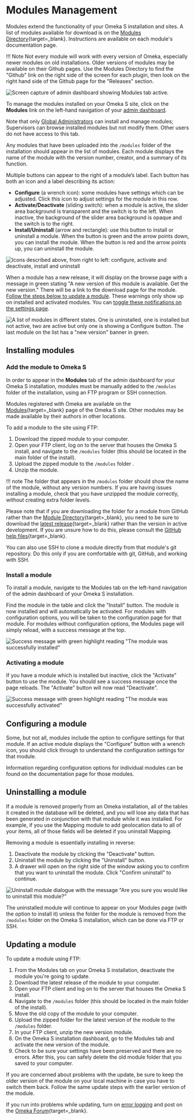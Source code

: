 # Modules Management

Modules extend the functionality of your Omeka S installation and sites. A list of modules available for download is on the [Modules Directory](https://omeka.org/s/modules/){target=_blank}. Instructions are available on each module's documentation page.

!!! Note
    Not every module will work with every version of Omeka, especially newer modules on old installations. Older versions of modules may be available on their Github pages. Use the Modules Directory to find the "Github" link on the right side of the screen for each plugin, then look on the right hand side of the Github page for the "Releases" section.

![Screen capture of admin dashboard showing Modules tab active.](modulesfiles/modulesbrowse.png)

To manage the modules installed on your Omeka S site, click on the **Modules** link on the left-hand navigation of your [admin dashboard](../admin-dashboard.md).

Note that only [Global Administrators](../admin/users.md) can install and manage modules; Supervisors can browse installed modules but not modify them. Other users do not have access to this tab.

Any modules that have been uploaded into the `/modules` folder of the installation should appear in the list of modules. Each module displays the name of the module with the version number, creator, and a summary of its function.

Multiple buttons can appear to the right of a module’s label. Each button has both an icon and a label describing its action:

- **Configure** (a wrench icon): some modules have settings which can be adjusted. Click this icon to adjust settings for the module in this row.
- **Activate/Deactivate** (sliding switch): when a module is active, the slider area background is transparent and the switch is to the left. When inactive, the background of the slider area background is opaque and the switch is to the right.
- **Install/Uninstall** (arrow and rectangle): use this button to install or uninstall a module. When the button is green and the arrow points down, you can install the module. When the button is red and the arrow points up, you can uninstall the module.

![Icons described above, from right to left: configure, activate and deactivate, install and uninstall](modulesfiles/moduleButtons.png)

When a module has a new release, it will display on the browse page with a message in green stating "A new version of this module is available. Get the new version." There will be a link to the download page for the module. [Follow the steps below to update a module](#updating-a-module). These warnings only show up on installed and activated modules. You can [toggle these notifications on the settings page](../admin/settings.md#general).

![A list of modules in different states. One is uninstalled, one is installed but not active, two are active but only one is showing a Configure button. The last module on the list has a "new version" banner in green.](modulesfiles/moduleUpdatemsg.png)

## Installing modules
### Add the module to Omeka S
In order to appear in the **Modules** tab of the admin dashboard for your Omeka S installation, modules must be manually added to the `/modules` folder of the installation, using an FTP program or SSH connection.

Modules registered with Omeka are available on the [Modules](https://omeka.org/s/modules/){target=_blank} page of the Omeka S site. Other modules may be made available by their authors in other locations.

To add a module to the site using FTP:

1. Download the zipped module to your computer.
1. Open your FTP client, log on to the server that houses the Omeka S install, and navigate to the `/modules` folder (this should be located in the main folder of the install).
1. Upload the zipped module to the `/modules` folder .
1. Unzip the module.

!!! note
	The folder that appears in the `/modules` folder should show the name of the module, without any version numbers. If you are having issues installing a module, check that you have unzipped the module correctly, without creating extra folder levels.

Please note that if you are downloading the folder for a module from GitHub rather than the [Module Directory](https://omeka.org/s/modules/){target=_blank}, you need to be sure to download the [latest release](https://help.github.com/en/articles/linking-to-releases){target=_blank} rather than the version in active development. If you are unsure how to do this, please consult the [GitHub help files](https://help.github.com/en){target=_blank}.

You can also use SSH to clone a module directly from that module's git repository. Do this only if you are comfortable with git, GitHub, and working with SSH.

### Install a module
To install a module, navigate to the Modules tab on the left-hand navigation of the admin dashboard of your Omeka S installation.

Find the module in the table and click the "Install" button. The module is now installed and will automatically be activated. For modules with configuration options, you will be taken to the configuration page for that module. For modules without configuration options, the Modules page will simply reload, with a success message at the top.

![Success message with green highlight reading "The module was successfully installed"](modulesfiles/mods_insuccess.png)

### Activating a module

If you have a module which is installed but inactive, click the "Activate" button to use the module. You should see a success message once the page reloads. The "Activate" button will now read "Deactivate".

![Success message with green highlight reading "The module was successfully activated"](modulesfiles/mods_acsuccess.png)

## Configuring a module
Some, but not all, modules include the option to configure settings for that module. If an active module displays the "Configure" button with a wrench icon, you should click through to understand the configuration settings for that module.

Information regarding configuration options for individual modules can be found on the documentation page for those modules.

## Uninstalling a module

If a module is removed properly from an Omeka installation, all of the tables it created in the database will be deleted, and you will lose any data that has been generated in conjunction with that module while it was installed. For example, if you use the Mapping module to add geolocation data to all of your items, all of those fields will be deleted if you uninstall Mapping. 

Removing a module is essentially installing in reverse:

1. Deactivate the module by clicking the "Deactivate" button.
1. Uninstall the module by clicking the "Uninstall" button.
1. A drawer will open on the right side of the window asking you to confirm that you want to uninstall the module. Click "Confirm uninstall" to continue.

![Uninstall module dialogue with the message "Are you sure you would like to uninstall this module?"](modulesfiles/mods_confirmuninstall.png)

The uninstalled module will continue to appear on your Modules page (with the option to install it) unless the folder for the module is removed from the `/modules` folder on the Omeka S installation, which can be done via FTP or SSH.

## Updating a module
To update a module using FTP:

1. From the Modules tab on your Omeka S installation, deactivate the module you're going to update.
1. Download the latest release of the module to your computer.
1. Open your FTP client and log on to the server that houses the Omeka S install.
1. Navigate to the `/modules` folder (this should be located in the main folder of the install).
1. Move the old copy of the module to your computer.
1. Upload the zipped folder for the latest version of the module to the `/modules` folder.
1. In your FTP client, unzip the new version module.
1. On the Omeka S installation dashboard, go to the Modules tab and activate the new version of the module.
1. Check to be sure your settings have been preserved and there are no errors. After this, you can safely delete the old module folder that you saved to your computer.

If you are concerned about problems with the update, be sure to keep the older version of the module on your local machine in case you have to switch them back. Follow the same update steps with the earlier version of the module.

If you run into problems while updating, turn on [error logging](../errorLogging) and post on the [Omeka Forum](https://forum.omeka.org/c/omeka-s/modules){target=_blank}.
